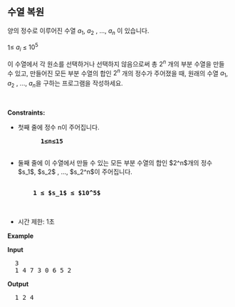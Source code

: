 수열 복원
---
양의 정수로 이루어진 수열 $a_1$, $a_2$ , ..., $a_n$ 이 있습니다.

1≤ $a_i$ ≤ $10^5$
 
이 수열에서 각 원소를 선택하거나 선택하지 않음으로써 총 $2^n$ 개의 부분 수열을 만들 수 있고, 만들어진 모든 부분 수열의 합인 $2^n$ 개의 정수가 주어졌을 때, 
  원래의 수열 $a_1$, $a_2$ , ..., $a_n$을 구하는 프로그램을 작성하세요.

<p>&nbsp;</p>
<p><strong>Constraints:</strong></p>
<ul>
  <li>
    첫째 줄에 정수 n이 주어집니다.
    <pre>
      <strong>1≤n≤15</strong>
    </pre>
  </li>
  <li>
    둘째 줄에 이 수열에서 만들 수 있는 모든 부분 수열의 합인 $2^n$개의 정수 $s_1$, $s_2$ , ..., $s_2^n$​이 주어집니다.
    <pre>
      <strong>
 	1 ≤ $s_1$ ≤ $10^5$
      </strong>
    </pre>
  </li>
	<li>시간 제한: 1초 </li>
</ul>

<p><strong class="example">Example</strong></p>
  
<p><strong>Input</strong></p>
<pre>
  3
  1 4 7 3 0 6 5 2
</pre>
  
<p><strong>Output</strong></p>
<pre>
  1 2 4
</pre>
